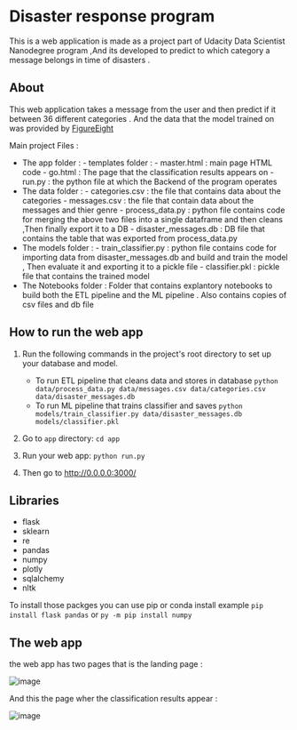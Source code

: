 # Disaster response program
This is a web application is made as a project part of Udacity Data Scientist Nanodegree program ,And its developed to predict to which category a message belongs in 
time of disasters .



## About 
This web application takes a message from the user and then predict if it between 36 different categories . And the data that the model trained on was provided by [FigureEight](https://f8federal.com/) 

Main project Files :

- The app folder : 
               - templates folder :
                   - master.html : main page HTML code
                   - go.html : The page that the classification results appears on
               - run.py : the python file at which the Backend of the program operates
- The data folder :
               - categories.csv : the file that contains data about the categories
               - messages.csv : the file that contain data about the messages and thier genre
               - process_data.py : python file contains code for merging the above two files into a single dataframe and then cleans ,Then finally export it to a DB
               - disaster_messages.db : DB file that contains the table that was exported from process_data.py
- The models folder :
               - train_classifier.py : python file contains code for importing data from disaster_messages.db and build and train the model , Then evaluate it and exporting it to a pickle file
               - classifier.pkl : pickle file that contains the trained model
- The Notebooks folder : Folder that contains explantory notebooks to build both the ETL pipeline and the ML pipeline . Also contains copies of csv files and db file

## How to run the web app 
1. Run the following commands in the project's root directory to set up your database and model.

    - To run ETL pipeline that cleans data and stores in database
        `python data/process_data.py data/messages.csv data/categories.csv data/disaster_messages.db`
    - To run ML pipeline that trains classifier and saves
        `python models/train_classifier.py data/disaster_messages.db models/classifier.pkl`

2. Go to `app` directory: `cd app`

3. Run your web app: `python run.py`

4. Then go to http://0.0.0.0:3000/

## Libraries 
- flask
- sklearn
- re
- pandas
- numpy
- plotly
- sqlalchemy
- nltk

To install those packges you can use pip or conda install
example `pip install flask pandas` or `py -m pip install numpy`


## The web app 
the web app has two pages that is the landing page :

![image](https://user-images.githubusercontent.com/91777656/192622916-5f7c2387-4780-4cac-a291-66a70486cbfd.png)

And this the page wher the classification results appear :

![image](https://user-images.githubusercontent.com/91777656/192625330-86292ea8-852b-4c28-9d0e-f685c479d414.png)

